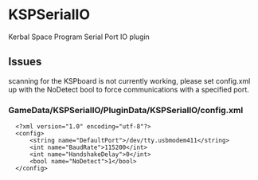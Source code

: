 # KSPSerialIO
Kerbal Space Program Serial Port IO plugin

## Issues

scanning for the KSPboard is not currently working, please set config.xml up with the NoDetect bool to force communications with a specified port.

### GameData/KSPSerialIO/PluginData/KSPSerialIO/config.xml
```
  <?xml version="1.0" encoding="utf-8"?>
  <config>
      <string name="DefaultPort">/dev/tty.usbmodem411</string>
      <int name="BaudRate">115200</int>
      <int name="HandshakeDelay">0</int>
      <bool name="NoDetect">1</bool>
  </config>
```
